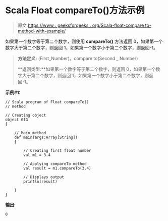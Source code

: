 # Scala Float compareTo()方法示例

> 原文:[https://www . geeksforgeeks . org/Scala-float-compare to-method-with-example/](https://www.geeksforgeeks.org/scala-float-compareto-method-with-example/)

如果第一个数字等于第二个数字，则使用 **compareTo()** 方法返回 0，如果第一个数字大于第二个数字，则返回 1，如果第一个数字小于第二个数字，则返回-1。

> **方法定义:** (First_Number)。compare to(Second _ Number)
> 
> **返回类型:**如果第一个数字等于第二个数字，则返回 0，如果第一个数字大于第二个数字，则返回 1，如果第一个数字小于第二个数字，则返回-1。

**示例#1:**

```
// Scala program of Float compareTo()
// method

// Creating object
object GfG
{ 

    // Main method
    def main(args:Array[String])
    {

        // Creating first float number 
        val m1 = 3.4

        // Applying compareTo method
        val result = m1.compareTo(3.4)

        // Displays output
        println(result)

    }
} 
```

**输出:**

```
0

```